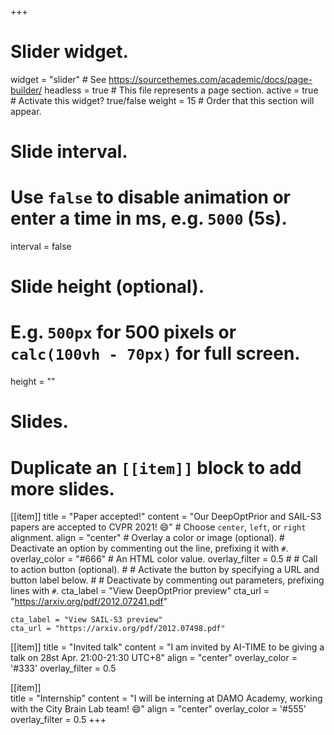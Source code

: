 +++
# Slider widget.
widget = "slider"  # See https://sourcethemes.com/academic/docs/page-builder/
headless = true  # This file represents a page section.
active = true  # Activate this widget? true/false
weight = 15  # Order that this section will appear.

# Slide interval.
# Use `false` to disable animation or enter a time in ms, e.g. `5000` (5s).
interval = false

# Slide height (optional).
# E.g. `500px` for 500 pixels or `calc(100vh - 70px)` for full screen.
height = ""

# Slides.
# Duplicate an `[[item]]` block to add more slides.
[[item]]
    title = "Paper accepted!"
    content = "Our DeepOptPrior and SAIL-S3 papers are accepted to CVPR 2021! :smile:"
    # Choose `center`, `left`, or `right` alignment.
    align = "center"
    # Overlay a color or image (optional).
    #   Deactivate an option by commenting out the line, prefixing it with `#`.
    overlay_color = "#666"  # An HTML color value.
    overlay_filter = 0.5
    # # Call to action button (optional).
    # #   Activate the button by specifying a URL and button label below.
    # #   Deactivate by commenting out parameters, prefixing lines with `#`.
    cta_label = "View DeepOptPrior preview"
    cta_url = "https://arxiv.org/pdf/2012.07241.pdf"

    cta_label = "View SAIL-S3 preview"
    cta_url = "https://arxiv.org/pdf/2012.07498.pdf"

[[item]]
    title = "Invited talk"
    content = "I am invited by AI-TIME to be giving a talk on 28st Apr. 21:00-21:30 UTC+8"
    align = "center"
    overlay_color = '#333'
    overlay_filter = 0.5

[[item]]  
    title = "Internship"
    content = "I will be interning at DAMO Academy, working with the City Brain Lab team! :smile:"
    align = "center"
    overlay_color = '#555'
    overlay_filter = 0.5
+++
